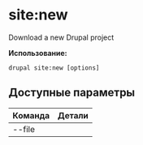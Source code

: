 # site:new
Download a new Drupal project

**Использование:**
```
drupal site:new [options]
```

## Доступные параметры
Команда | Детали
-------|-------------
--file | 
